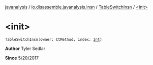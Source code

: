 [javanalysis](../../index.md) / [io.disassemble.javanalysis.insn](../index.md) / [TableSwitchInsn](index.md) / [&lt;init&gt;](./-init-.md)

# &lt;init&gt;

`TableSwitchInsn(owner: CtMethod, index: `[`Int`](https://kotlinlang.org/api/latest/jvm/stdlib/kotlin/-int/index.html)`)`

**Author**
Tyler Sedlar

**Since**
5/20/2017

